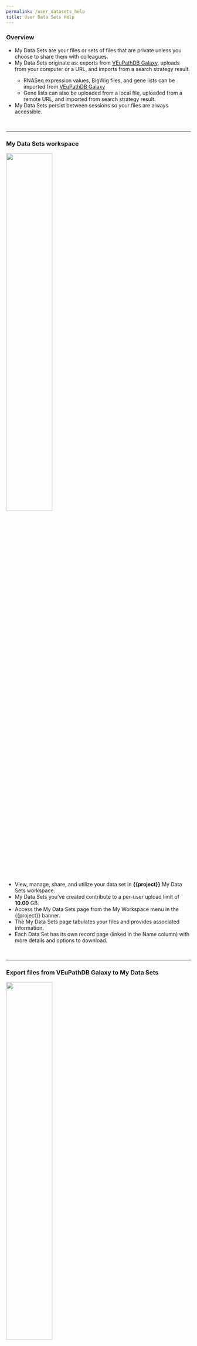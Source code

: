 ```yaml
---
permalink: /user_datasets_help
title: User Data Sets Help
---
```

<style>

div.UserDatasetHelp img {
    width: 50%;
    margin-bottom: 20px;
}

</style>


<div class="static-content">

  <div class="UserDatasetHelp">


  <h3>Overview</h3>
    <ul>
      <li>My Data Sets are your files or sets of files that are private unless you choose to share them with colleagues.</li>
      <li>My Data Sets originate as:  exports from <a href="http://veupathdb.globusgenomics.org">VEuPathDB Galaxy</a>, uploads from your computer or a URL, and imports from a search strategy result. </li>
      <ul>
        <li>RNASeq expression values, BigWig files, and gene lists can be imported from <a href="http://veupathdb.globusgenomics.org">VEuPathDB Galaxy</a></li>
        <li>Gene lists can also be uploaded from a local file, uploaded from a remote URL, and imported from search strategy result.</li>
      </ul>
      <li>My Data Sets persist between sessions so your files are always accessible.</li>
    </ul>
  <br><hr>

  <h3>My Data Sets workspace</h3>
    <img src="{{'/assets/images/MyDataSets/MyDataSets.png' | absolute_url}}" />
    <ul>
      <li>View, manage, share, and utilize your data set in <b>{{project}}</b> My Data Sets workspace. </li>
      <li>My Data Sets you’ve created contribute to a per-user upload limit of <b>10.00</b> GB. </li>
      <li>Access the My Data Sets page from the My Workspace menu in the {{project}} banner.</li>
      <li>The My Data Sets page tabulates your files and provides associated information.</li>
      <li>Each Data Set has its own record page (linked in the Name column) with more details and options to download.</li>
    </ul>
  <br><hr>

  <h3>Export files from VEuPathDB Galaxy to My Data Sets</h3>
    <img src="{{'/assets/images/MyDataSets/GalaxyExport.png' | absolute_url}}" />
    <ul>
      <li>Use the <b>VEuPathDB Export Tools</b> on the left-side navigation, at <a class="wdk-ReactRouterLink" href="/plasmo/app/galaxy-orientation">VEuPathDB Galaxy</a>.  Options for exporting Gene Lists, Bigwig Files and RNA-Seq values are available. </li>
      <li>Prepare your export data set by selecting the files in your Galaxy history.</li>
      <li>The data set name, summary and description can be edited later in the My Data Sets page. </li>
      <li>When you’re ready, <code>Execute</code> the export. The process of exporting to VEuPathDB may take some time. Progress can be monitored from the right-side history panel in Galaxy.</li>
      <li>When the export is complete, the Galaxy history tile will turn green and the data set will appear in the {{project}} My Data Sets page. </li>
    </ul>
  <br><hr>


  <h3>Example: Send BigWig files from Galaxy to My Data Sets</h3>
    <iframe src="https://www.youtube-nocookie.com/embed/igQZHjRBqV0" frameborder="0" allow="accelerometer; autoplay; clipboard-write; encrypted-media; gyroscope; picture-in-picture" width="560" height="315">
    </iframe>
    <br>
    <ul>
      <li>Open the VEuPathDB Export Tools menu in Galaxy Tools panel and choose Bigwig Files to VEuPathDB.</li>
      <li>The tools will open in the center panel. Complete the form. </li>
      <li>When you are ready, <code>Execute</code> the export.  The process of exporting to VEuPathDB may take some time. Progress can be monitored from the right-side history panel in Galaxy.</li>
      <li>When the export is complete, go to {{project}} My Data Sets page to access your files.</li>
      <li>Open the data set record and use the options there to view the bigwig file in JBrowse.</li>
    </ul>
   <br><br><hr>


  <h3>Send gene lists from search results to My Data Sets</h3>
    <img src="{{'/assets/images/MyDataSets/SaveListMyDataSets.gif' | absolute_url}}" />
    <br>
    <ul>
      <li>From the gene strategy result page, open the Send To menu. </li>
      <li>Choose My Data Sets.  This initiates the transfer and will add the gene list as a data set in table on your My Data Sets page.</li>
      <li>Open the new data set record for more details about the files and options to download the gene list.  </li>
    </ul>
   <br><hr>

  <h3>Upload gene lists to My Data Sets</h3>
    <img src="{{'/assets/images/MyDataSets/UploadListMyDataSets.gif' | absolute_url}}" />
    <br>
    This feature is offered in preparation to provide gene set functionality such as gene set enrichment analysis. 
    <ul>
      <li>Open the New Upload tab in your My Data Sets workspace. </li>
      <li>The file containing gene IDs needs to contain valid IDs separated by valid delimiters. 
          \nValid gene IDs: 
          <ul>
            <li>ID regex: [a-zA-Z0-9().:_-]*$</li>
            <li>ID has at least one alphabetical character.</li>
            <li>ID is at most 40 characters</li>
         </ul>
         Valid delimiters:
         <ul>
            <li>white space (newline, space, tab)</li>
            <li>comma</li>
            <li>semi-colon</li>
         </ul>
      </li>
      <li>Upload My Data Set.  This initiates the transfer and will add the gene list as a data set in table on your My Data Sets page.</li>
      <li>Open the new data set record for more details about the files and options to download the gene list.  </li>
    </ul>
   <br><hr>
    

  </div>

</div>
